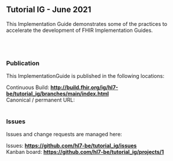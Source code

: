 Tutorial IG - June 2021
---
This Implementation Guide demonstrates some of the practices to accelerate the development of FHIR Implementation Guides.

<br> </br>
###
### Publication
This ImplementationGuide is published in the following locations:

Continuous Build: __http://build.fhir.org/ig/hl7-be/tutorial_ig/branches/main/index.html__  
Canonical / permanent URL: 
<br> </br>

### Issues
Issues and change requests are managed here:  

Issues:  __https://github.com/hl7-be/tutorial_ig/issues__  
Kanban board:  __https://github.com/hl7-be/tutorial_ig/projects/1__  


